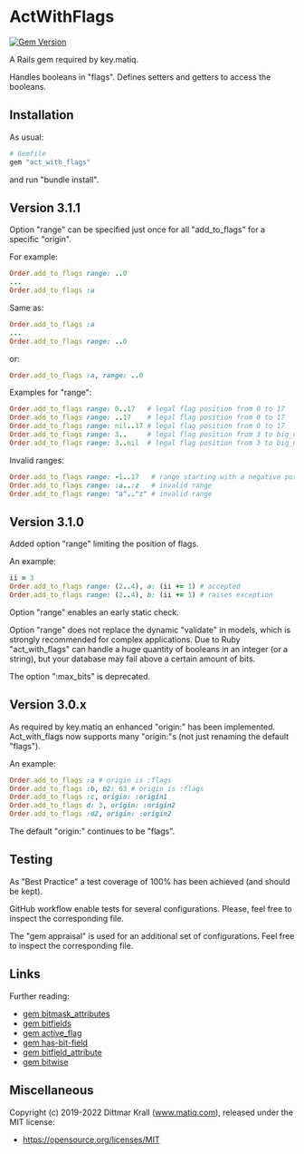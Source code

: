 # ActWithFlags

[![Gem Version](https://badge.fury.io/rb/act_with_flags.png)](http://badge.fury.io/rb/act_with_flags)

A Rails gem required by key.matiq.

Handles booleans in "flags".
Defines setters and getters to access the booleans.

## Installation

As usual:
```ruby
# Gemfile
gem "act_with_flags"
```
and run "bundle install".

## Version 3.1.1

Option "range" can be specified just once for all
"add_to_flags" for a specific "origin".

For example:
~~~ruby
Order.add_to_flags range: ..0
...
Order.add_to_flags :a
~~~

Same as:
~~~ruby
Order.add_to_flags :a
...
Order.add_to_flags range: ..0
~~~

or:
~~~ruby
Order.add_to_flags :a, range: ..0
~~~

Examples for "range":
~~~ruby
Order.add_to_flags range: 0..17   # legal flag position from 0 to 17
Order.add_to_flags range: ..17    # legal flag position from 0 to 17
Order.add_to_flags range: nil..17 # legal flag position from 0 to 17
Order.add_to_flags range: 3..     # legal flag position from 3 to big_number
Order.add_to_flags range: 3..nil  # legal flag position from 3 to big_number
~~~

Invalid ranges:
~~~ruby
Order.add_to_flags range: -1..17   # range starting with a negative position
Order.add_to_flags range: :a..:z   # invalid range
Order.add_to_flags range: "a".."z" # invalid range
~~~


## Version 3.1.0

Added option "range" limiting the position of flags.

An example:
```ruby
ii = 3
Order.add_to_flags range: (2..4), a: (ii += 1) # accepted
Order.add_to_flags range: (2..4), b: (ii += 1) # raises exception
```

Option "range" enables an early static check.

Option "range" does not replace the dynamic "validate" in models,
which is strongly recommended for complex applications.
Due to Ruby "act_with_flags" can handle a huge quantity
of booleans in an integer (or a string),
but your database may fail above a certain amount of bits.

The option ":max_bits" is deprecated.


## Version 3.0.x

As required by key.matiq an enhanced "origin:" has been implemented.
Act_with_flags now supports many "origin:"s
(not just renaming the default "flags").

An example:
```ruby
Order.add_to_flags :a # origin is :flags
Order.add_to_flags :b, b2: 63 # origin is :flags
Order.add_to_flags :c, origin: :origin1
Order.add_to_flags d: 3, origin: :origin2
Order.add_to_flags :d2, origin: :origin2
```

The default "origin:" continues to be "flags".


## Testing

As "Best Practice" a test coverage of 100% has been achieved
(and should be kept).

GitHub workflow enable tests for several configurations.
Please, feel free to inspect the corresponding file.

The "gem appraisal" is used for an additional set of configurations.
Feel free to inspect the corresponding file.


## Links

Further reading:

- [gem bitmask_attributes](https://github.com/joelmoss/bitmask_attributes)
- [gem bitfields](https://github.com/grosser/bitfields)
- [gem active_flag](https://github.com/kenn/active_flag)
- [gem has-bit-field](https://github.com/pjb3/has-bit-field)
- [gem bitfield_attribute](https://github.com/gzigzigzeo/bitfield_attribute)
- [gem bitwise](https://github.com/kenn/bitwise)


## Miscellaneous

Copyright (c) 2019-2022 Dittmar Krall (www.matiq.com),
released under the MIT license:

* https://opensource.org/licenses/MIT
